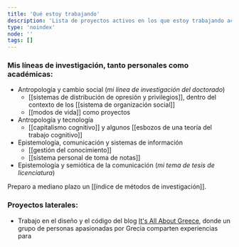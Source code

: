 ```yaml
---
title: 'Qué estoy trabajando'
description: 'Lista de proyectos activos en los que estoy trabajando actualmente'
type: 'noindex'
node: ''
tags: []
---
```


### Mis líneas de investigación, tanto personales como académicas:

- Antropología y cambio social (*mi línea de investigación del doctorado*)
	- [[sistemas de distribución de opresión y privilegios]], dentro del contexto de los [[sistema de organización social]]
	- [[modos de vida]] como proyectos 
- Antropología y tecnología
	- [[capitalismo cognitivo]] y algunos [[esbozos de una teoría del trabajo cognitivo]]
- Epistemología, comunicación y sistemas de información
	- [[gestión del conocimiento]]
	- [[sistema personal de toma de notas]]
- Epistemología y semiótica de la comunicación (*mi tema de tesis de licenciatura*)

Preparo a mediano plazo un [[índice de métodos de investigación]].

### Proyectos laterales:

- Trabajo en el diseño y el código del blog [It's All About Greece](https://itsallaboutgreece.com/es), donde un grupo de personas apasionadas por Grecia comparten experiencias para 